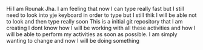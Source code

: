 Hi I am Rounak Jha. I am feeling that now I can type really fast but 
I still need to look into yje keyboard in order to type but I still thik 
I will be able not to look and then type really soon
This is a initial git repository that I am creating I dont know how I will be working with all these activities and how 
I will be able to perform my activities as soon as possible.
I am simply wanting to change and now I will be doing something
